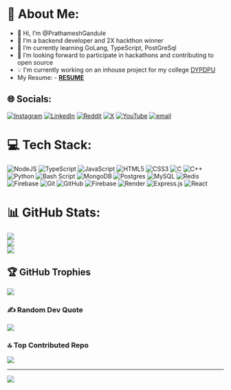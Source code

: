 # 💫 About Me:
- 👋 Hi, I’m @PrathameshGandule
- 👀 I’m a backend developer and 2X hackthon winner
- 🌱 I’m currently learning GoLang, TypeScript, PostGreSql
- 💞️ I’m looking forward to participate in hackathons and contributing to open source
- 💡 I'm currently working on an inhouse project for my college [DYPDPU](https://dypdpu.edu.in)
- My Resume: - **[RESUME](https://drive.google.com/file/d/196u86_QluKl5AYjSRyMGj4Bz8mT-edXi/view?usp=drive_link)**


## 🌐 Socials:
[![Instagram](https://img.shields.io/badge/Instagram-%23E4405F.svg?logo=Instagram&logoColor=white)](https://instagram.com/prathamesh251104) [![LinkedIn](https://img.shields.io/badge/LinkedIn-%230077B5.svg?logo=linkedin&logoColor=white)](https://linkedin.com/in/prathamesh-gandule-417671258) [![Reddit](https://img.shields.io/badge/Reddit-%23FF4500.svg?logo=Reddit&logoColor=white)](https://reddit.com/user/DisastrousBadger4404) [![X](https://img.shields.io/badge/X-black.svg?logo=X&logoColor=white)](https://x.com/CoderPrathamesh) [![YouTube](https://img.shields.io/badge/YouTube-%23FF0000.svg?logo=YouTube&logoColor=white)](https://youtube.com/@prathameshdhanajigandule4299) [![email](https://img.shields.io/badge/Email-D14836?logo=gmail&logoColor=white)](mailto:prathameshgandule1@gmail.com) 

# 💻 Tech Stack:
![NodeJS](https://img.shields.io/badge/node.js-6DA55F?style=for-the-badge&logo=node.js&logoColor=white) ![TypeScript](https://img.shields.io/badge/typescript-%23007ACC.svg?style=for-the-badge&logo=typescript&logoColor=white) ![JavaScript](https://img.shields.io/badge/javascript-%23323330.svg?style=for-the-badge&logo=javascript&logoColor=%23F7DF1E) ![HTML5](https://img.shields.io/badge/html5-%23E34F26.svg?style=for-the-badge&logo=html5&logoColor=white) ![CSS3](https://img.shields.io/badge/css3-%231572B6.svg?style=for-the-badge&logo=css3&logoColor=white) ![C](https://img.shields.io/badge/c-%2300599C.svg?style=for-the-badge&logo=c&logoColor=white) ![C++](https://img.shields.io/badge/c++-%2300599C.svg?style=for-the-badge&logo=c%2B%2B&logoColor=white) ![Python](https://img.shields.io/badge/python-3670A0?style=for-the-badge&logo=python&logoColor=ffdd54) ![Bash Script](https://img.shields.io/badge/bash_script-%23121011.svg?style=for-the-badge&logo=gnu-bash&logoColor=white) ![MongoDB](https://img.shields.io/badge/MongoDB-%234ea94b.svg?style=for-the-badge&logo=mongodb&logoColor=white) ![Postgres](https://img.shields.io/badge/postgres-%23316192.svg?style=for-the-badge&logo=postgresql&logoColor=white) ![MySQL](https://img.shields.io/badge/mysql-4479A1.svg?style=for-the-badge&logo=mysql&logoColor=white) ![Redis](https://img.shields.io/badge/redis-%23DD0031.svg?style=for-the-badge&logo=redis&logoColor=white) ![Firebase](https://img.shields.io/badge/firebase-a08021?style=for-the-badge&logo=firebase&logoColor=ffcd34) ![Git](https://img.shields.io/badge/git-%23F05033.svg?style=for-the-badge&logo=git&logoColor=white) ![GitHub](https://img.shields.io/badge/github-%23121011.svg?style=for-the-badge&logo=github&logoColor=white) ![Firebase](https://img.shields.io/badge/firebase-%23039BE5.svg?style=for-the-badge&logo=firebase) ![Render](https://img.shields.io/badge/Render-%46E3B7.svg?style=for-the-badge&logo=render&logoColor=white) ![Express.js](https://img.shields.io/badge/express.js-%23404d59.svg?style=for-the-badge&logo=express&logoColor=%2361DAFB) ![React](https://img.shields.io/badge/react-%2320232a.svg?style=for-the-badge&logo=react&logoColor=%2361DAFB)
# 📊 GitHub Stats:
![](https://github-readme-stats.vercel.app/api?username=PrathameshGandule&theme=github_dark&hide_border=false&include_all_commits=true&count_private=true)<br/>
![](https://nirzak-streak-stats.vercel.app/?user=PrathameshGandule&theme=github_dark&hide_border=false)<br/>
![](https://github-readme-stats.vercel.app/api/top-langs/?username=PrathameshGandule&theme=github_dark&hide_border=false&include_all_commits=true&count_private=true&layout=compact)

## 🏆 GitHub Trophies
![](https://github-profile-trophy.vercel.app/?username=PrathameshGandule&theme=onedark&no-frame=true&no-bg=false&margin-w=4)

### ✍️ Random Dev Quote
![](https://quotes-github-readme.vercel.app/api?type=horizontal&theme=gruvbox)

### 🔝 Top Contributed Repo
![](https://github-contributor-stats.vercel.app/api?username=PrathameshGandule&limit=5&theme=onedark&combine_all_yearly_contributions=true)

---
[![](https://visitcount.itsvg.in/api?id=PrathameshGandule&icon=8&color=7)](https://visitcount.itsvg.in)

<!-- Proudly created with GPRM ( https://gprm.itsvg.in ) -->

<!---
PrathameshGandule/PrathameshGandule is a ✨ special ✨ repository because its `README.md` (this file) appears on your GitHub profile.
You can click the Preview link to take a look at your changes.
--->
